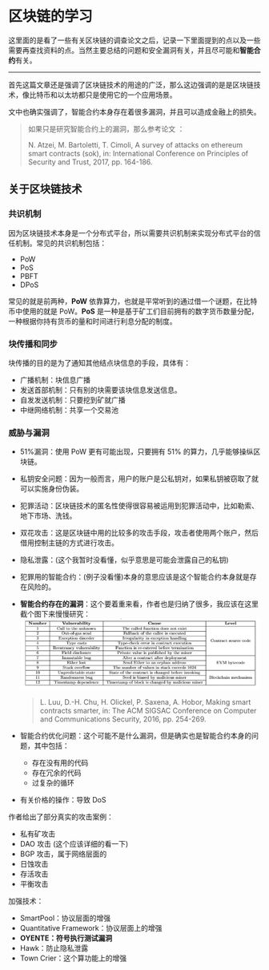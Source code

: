 # 区块链的学习

这里面的是看了一些有关区块链的调查论文之后，记录一下里面提到的点以及一些需要再查找资料的点。当然主要总结的问题和安全漏洞有关，并且尽可能和**智能合约**有关。

---

首先这篇文章还是强调了区块链技术的用途的广泛，那么这边强调的是是区块链技术，像比特币和以太坊都只是使用它的一个应用场景。

文中也确实强调了，智能合约本身存在着很多漏洞，并且可以造成金融上的损失。

> 如果只是研究智能合约上的漏洞，那么参考论文 ：
>
> N. Atzei, M. Bartoletti, T. Cimoli, A survey of attacks on ethereum smart contracts (sok), in: International Conference on Principles of Security and Trust, 2017, pp. 164-186. 

## 关于区块链技术

### 共识机制

因为区块链技术本身是一个分布式平台，所以需要共识机制来实现分布式平台的信任机制。常见的共识机制包括：

* PoW
* PoS
* PBFT
* DPoS

常见的就是前两种，**PoW** 依靠算力，也就是平常听到的通过借一个谜题，在比特币中使用的就是 PoW。**PoS** 是一种是基于矿工们目前拥有的数字货币数量分配，一种根据你持有货币的量和时间进行利息分配的制度。

### 块传播和同步

块传播的目的是为了通知其他结点块信息的手段，具体有：

* 广播机制：块信息广播
* 发送首部机制：只有别的块需要该块信息发送信息。
* 自发发送机制：只要挖到矿就广播
* 中继网络机制：共享一个交易池

### 威胁与漏洞

* 51%漏洞：使用 PoW 更有可能出现，只要拥有 51% 的算力，几乎能够操纵区块链。

* 私钥安全问题：因为一般而言，用户的账户是公私钥对，如果私钥被窃取了就可以实施身份伪装。

* 犯罪活动：区块链技术的匿名性使得很容易被运用到犯罪活动中，比如勒索、地下市场、洗钱。

* 双花攻击：这是区块链中用的比较多的攻击手段，攻击者使用两个账户，然后借用控制主链的方式进行攻击。

* 隐私泄露：(这个我暂时没看懂，似乎意思是可能会泄露自己的私钥)

* 犯罪用的智能合约：(例子没看懂)本身的意思应该是这个智能合约本身就是存在风险的。

* **智能合约存在的漏洞**：这个要着重来看，作者也是归纳了很多，我应该在这里截个图下来慢慢研究：![block_chain](.\img\block_chain.png)

  > L. Luu, D.-H. Chu, H. Olickel, P. Saxena, A. Hobor, Making smart contracts smarter, in: The ACM SIGSAC Conference on Computer and Communications Security, 2016, pp. 254-269. 

* 智能合约优化问题：这个可能不是什么漏洞，但是确实也是智能合约本身的问题，其中包括：
  * 存在没有用的代码
  * 存在冗余的代码
  * 过复杂的循环
* 有关价格的操作：导致 DoS

作者给出了部分真实的攻击案例：

* 私有矿攻击
* DAO 攻击 (这个应该详细的看一下)
* BGP 攻击，属于网络层面的
* 日蚀攻击
* 存活攻击
* 平衡攻击

加强技术：

* SmartPool：协议层面的增强
* Quantitative Framework：协议层面上的增强
* **OYENTE：符号执行测试漏洞**
* Hawk：防止隐私泄露
* Town Crier：这个算功能上的增强



